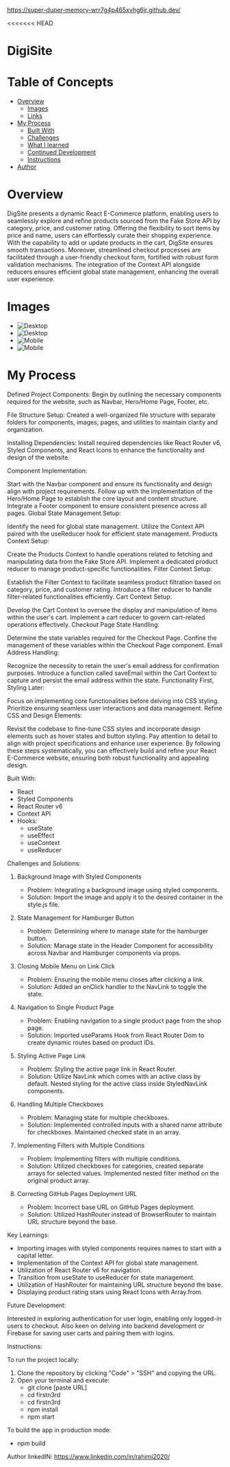 
https://super-duper-memory-wrr7g4p465xvhg6jr.github.dev/


<<<<<<< HEAD
# DigiSite

# Table of Concepts

- [Overview](#overview)
    - [Images](#images)
    - [Links](#links)
- [My Process](#my-process)
    - [Built With](#built-with)
    - [Challenges](#challenges)
    - [What I learned](#What-i-learned)
    - [Continued Development](#continued-development)
    - [Instructions](#instructions)
- [Author](#author)

# Overview

DigSite presents a dynamic React E-Commerce platform, enabling users to seamlessly explore and refine products sourced from the Fake Store API by category, price, and customer rating. Offering the flexibility to sort items by price and name, users can effortlessly curate their shopping experience. With the capability to add or update products in the cart, DigSite ensures smooth transactions. Moreover, streamlined checkout processes are facilitated through a user-friendly checkout form, fortified with robust form validation mechanisms. The integration of the Context API alongside reducers ensures efficient global state management, enhancing the overall user experience.

# Images

- ![Desktop](/src/images/desktop1.png)
- ![Desktop](/src/images/desktop2.png)
- ![Mobile](/src/images/mobile1.png)
- ![Mobile](/src/images/mobile2.png)



# My Process
Defined Project Components: Begin by outlining the necessary components required for the website, such as Navbar, Hero/Home Page, Footer, etc.

File Structure Setup: Created a well-organized file structure with separate folders for components, images, pages, and utilities to maintain clarity and organization.

Installing Dependencies: Install required dependencies like React Router v6, Styled Components, and React Icons to enhance the functionality and design of the website.

Component Implementation:

Start with the Navbar component and ensure its functionality and design align with project requirements.
Follow up with the implementation of the Hero/Home Page to establish the core layout and content structure.
Integrate a Footer component to ensure consistent presence across all pages.
Global State Management Setup:

Identify the need for global state management.
Utilize the Context API paired with the useReducer hook for efficient state management.
Products Context Setup:

Create the Products Context to handle operations related to fetching and manipulating data from the Fake Store API.
Implement a dedicated product reducer to manage product-specific functionalities.
Filter Context Setup:

Establish the Filter Context to facilitate seamless product filtration based on category, price, and customer rating.
Introduce a filter reducer to handle filter-related functionalities efficiently.
Cart Context Setup:

Develop the Cart Context to oversee the display and manipulation of items within the user's cart.
Implement a cart reducer to govern cart-related operations effectively.
Checkout Page State Handling:

Determine the state variables required for the Checkout Page.
Confine the management of these variables within the Checkout Page component.
Email Address Handling:

Recognize the necessity to retain the user's email address for confirmation purposes.
Introduce a function called saveEmail within the Cart Context to capture and persist the email address within the state.
Functionality First, Styling Later:

Focus on implementing core functionalities before delving into CSS styling.
Prioritize ensuring seamless user interactions and data management.
Refine CSS and Design Elements:

Revisit the codebase to fine-tune CSS styles and incorporate design elements such as hover states and button styling.
Pay attention to detail to align with project specifications and enhance user experience.
By following these steps systematically, you can effectively build and refine your React E-Commerce website, ensuring both robust functionality and appealing design.

Built With:

- React
- Styled Components
- React Router v6
- Context API
- Hooks:
    - useState
    - useEffect
    - useContext
    - useReducer

Challenges and Solutions:

1. Background Image with Styled Components
   - Problem: Integrating a background image using styled components.
   - Solution: Import the image and apply it to the desired container in the style.js file.

2. State Management for Hamburger Button
   - Problem: Determining where to manage state for the hamburger button.
   - Solution: Manage state in the Header Component for accessibility across Navbar and Hamburger components via props.

3. Closing Mobile Menu on Link Click
   - Problem: Ensuring the mobile menu closes after clicking a link.
   - Solution: Added an onClick handler to the NavLink to toggle the state.

4. Navigation to Single Product Page
   - Problem: Enabling navigation to a single product page from the shop page.
   - Solution: Imported useParams Hook from React Router Dom to create dynamic routes based on product IDs.

5. Styling Active Page Link
   - Problem: Styling the active page link in React Router.
   - Solution: Utilize NavLink which comes with an active class by default. Nested styling for the active class inside StyledNavLink components.

6. Handling Multiple Checkboxes
   - Problem: Managing state for multiple checkboxes.
   - Solution: Implemented controlled inputs with a shared name attribute for checkboxes. Maintained checked state in an array.

7. Implementing Filters with Multiple Conditions
   - Problem: Implementing filters with multiple conditions.
   - Solution: Utilized checkboxes for categories, created separate arrays for selected values. Implemented nested filter method on the original product array.

8. Correcting GitHub Pages Deployment URL
   - Problem: Incorrect base URL on GitHub Pages deployment.
   - Solution: Utilized HashRouter instead of BrowserRouter to maintain URL structure beyond the base.

Key Learnings:

- Importing images with styled components requires names to start with a capital letter.
- Implementation of the Context API for global state management.
- Utilization of React Router v6 for navigation.
- Transition from useState to useReducer for state management.
- Utilization of HashRouter for maintaining URL structure beyond the base.
- Displaying product rating stars using React Icons with Array.from.

Future Development:

Interested in exploring authentication for user login, enabling only logged-in users to checkout. Also keen on delving into backend development or Firebase for saving user carts and pairing them with logins.

Instructions:

To run the project locally:

1. Clone the repository by clicking "Code" > "SSH" and copying the URL.
2. Open your terminal and execute:
   - git clone [paste URL]
   - cd firstn3rd
   - cd firstn3rd
   - npm install
   - npm start

To build the app in production mode:
- npm build

Author linkedIN: https://www.linkedin.com/in/rahimi2020/


